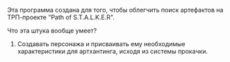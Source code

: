 Эта программа создана для того, чтобы облегчить поиск артефактов на ТРП-проекте "Path of S.T.A.L.K.E.R".

Что эта штука вообще умеет?
1. Создавать персонажа и присваивать ему необходимые характеристики для артхантинга, исходя из системы прокачки.
